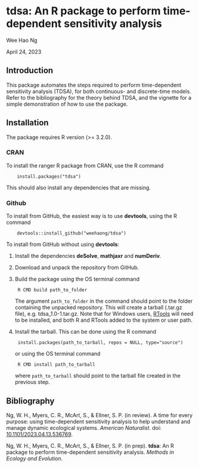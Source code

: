 # tdsa: An R package to perform time-dependent sensitivity analysis

Wee Hao Ng

April 24, 2023

## Introduction

This package automates the steps required to perform time-dependent sensitivity analysis (TDSA), for both continuous- and discrete-time models. Refer to the bibliography for the theory behind TDSA, and the vignette for a simple demonstration of how to use the package.

## Installation
The package requires R version (>= 3.2.0).

### CRAN
To install the ranger R package from CRAN, use the R command

        install.packages("tdsa")

This should also install any dependencies that are missing.

### Github
To install from GitHub, the easiest way is to use **devtools**, using the R command

        devtools::install_github("weehaong/tdsa")

To install from GitHub without using **devtools**:
1. Install the dependencies **deSolve**, **mathjaxr** and **numDeriv**.

2. Download and unpack the repository from GitHub.

3. Build the package using the OS terminal command

        R CMD build path_to_folder
    
    The argument `path_to_folder` in the command should point to the folder containing the unpacked repository. This will create a tarball (.tar.gz file), e.g. tdsa_1.0-1.tar.gz. Note that for Windows users, [RTools](https://cran.r-project.org/bin/windows/Rtools/) will need to be installed, and both R and RTools added to the system or user path.

4. Install the tarball. This can be done using the R command

        install.packages(path_to_tarball, repos = NULL, type="source")
    
    or using the OS terminal command
    
        R CMD install path_to_tarball

    where `path_to_tarball` should point to the tarball file created in the previous step.


## Bibliography

Ng, W. H., Myers, C. R., McArt, S., & Ellner, S. P. (in review). A time for every purpose: using time-dependent sensitivity analysis to help understand and manage dynamic ecological systems. *American Naturalist*. doi: [10.1101/2023.04.13.536769](https://doi.org/10.1101/2023.04.13.536769).

Ng, W. H., Myers, C. R., McArt, S., & Ellner, S. P. (in prep). **tdsa**: An R package to perform time-dependent sensitivity analysis. *Methods in Ecology and Evolution*.

